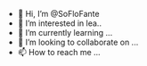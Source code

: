 - 👋 Hi, I’m @SoFloFante
- 👀 I’m interested in lea..
- 🌱 I’m currently learning ...
- 💞️ I’m looking to collaborate on ...
- 📫 How to reach me ...

<!---
SoFloFante/SoFloFante is a ✨ special ✨ repository because its `README.md` (this file) appears on your GitHub profile.
You can click the Preview link to take a look at your changes.
--->
